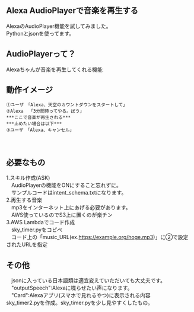 ## Alexa AudioPlayerで音楽を再生する
AlexaのAudioPlayer機能を試してみました。  
Pythonとjsonを使ってます。

## AudioPlayerって？
Alexaちゃんが音楽を再生してくれる機能

## 動作イメージ  
    ①ユーザ　「Alexa、天空のカウントダウンをスタートして」
    ②Alexa  「3分間待ってやる。ぼう」
    ***ここで音楽が再生される***  
    ***止めたい場合は以下***
    ③ユーザ　「Alexa、キャンセル」
 　
## 必要なもの
1.スキル作成(ASK)  
　AudioPlayerの機能をONにすること忘れずに。  
　サンプルコードはintent_schema.txtになります。  
2.再生する音楽  
　mp3をインターネット上にあげる必要があります。  
　AWS使っているのでS3上に置くのが楽チン  
3.AWS Lambdaでコード作成  
　sky_timer.pyをコピぺ  
　コード上の「music_URL(ex.https://example.org/hoge.mp3)」に②で設定されたURLを指定
## その他
　jsonに入っている日本語類は適宜変えていただいても大丈夫です。  
　"outputSpeech":Alexaに喋らせたい声になります。  
　"Card":Alexaアプリ(スマホで見れるやつ)に表示される内容  
  sky_timer2.pyを作成。sky_timer.pyを少し見やすくしたもの。  
